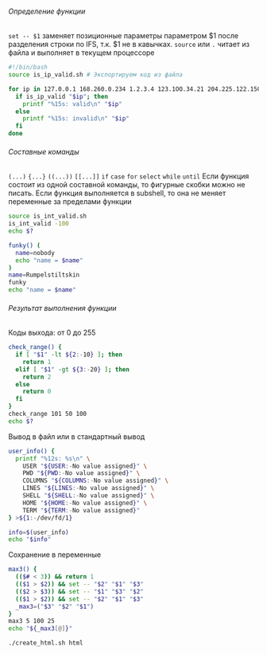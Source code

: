 ###### Определение функции
`set -- $1` заменяет позиционные параметры параметром $1  после разделения строки по IFS, т.к. $1 не в кавычках.
`source` или `.`  читает из файла и выполняет в текущем процессоре
```bash
#!/bin/bash
source is_ip_valid.sh # Экспортируем код из файла

for ip in 127.0.0.1 168.260.0.234 1.2.3.4 123.1OO.34.21 204.225.122.150; do
  if is_ip_valid "$ip"; then
    printf "%15s: valid\n" "$ip"
  else
    printf "%15s: invalid\n" "$ip"
  fi
done
```

###### Составные команды
`(...)`
`{...}`
`((...))`
`[[...]]`
`if`
`case`
`for`
`select`
`while`
`until`
Если функция состоит из одной составной команды, то фигурные скобки можно не писать.
Если функция выполняется в subshell, то она не меняет переменные за пределами функции

```bash
source is_int_valid.sh
is_int_valid -100
echo $?
```

```bash
funky() (
  name=nobody
  echo "name = $name"
)
name=Rumpelstiltskin
funky
echo "name = $name"
```

###### Результат выполнения функции
Коды выхода: от 0 до 255
```bash
check_range() {
  if [ "$1" -lt ${2:-10} ]; then
    return 1
  elif [ "$1" -gt ${3:-20} ]; then
    return 2
  else
    return 0
  fi
}
check_range 101 50 100
echo $?
```

Вывод в файл или в стандартный вывод
```bash
user_info() {
  printf "%12s: %s\n" \
    USER "${USER:-No value assigned}" \
    PWD "${PWD:-No value assigned}" \
    COLUMNS "${COLUMNS:-No value assigned}" \
    LINES "${LINES:-No value assigned}" \
    SHELL "${SHELL:-No value assigned}" \
    HOME "${HOME:-No value assigned}" \
    TERM "${TERM:-No value assigned}"
} >${1:-/dev/fd/1}

info=$(user_info)
echo "$info"
```

Сохранение в переменные
```bash
max3() {
  (($# < 3)) && return 1
  (($1 > $2)) && set -- "$2" "$1" "$3"
  (($2 > $3)) && set -- "$1" "$3" "$2"
  (($1 > $2)) && set -- "$2" "$1" "$3"
  _max3=("$3" "$2" "$1")
}
max3 5 100 25
echo "${_max3[@]}"

```

```bash
./create_html.sh html
```


